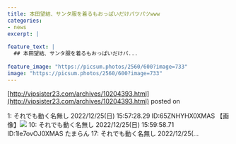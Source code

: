 ```yaml
---
title: 本田望結、サンタ服を着るもおっぱいだけパツパツwww
categories:
- news
excerpt: |
  
feature_text: |
  ## 本田望結、サンタ服を着るもおっぱいだけパ...
  
feature_image: "https://picsum.photos/2560/600?image=733"
image: "https://picsum.photos/2560/600?image=733"
---
```


[http://vipsister23.com/archives/10204393.html](http://vipsister23.com/archives/10204393.html)
posted on 

<!--more-->

1: それでも動く名無し 2022/12/25(日) 15:57:28.29 ID:65ZNHYHX0XMAS 【画像】![](https://livedoor.blogimg.jp/vipsister23/imgs/1/c/1c0883db.jpg) 10: それでも動く名無し 2022/12/25(日) 15:59:58.71 ID:1le7ovOJ0XMAS たまらん 17: それでも動く名無し 2022/12/25(...
